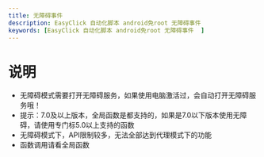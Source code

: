 ```yaml
---
title: 无障碍事件
description: EasyClick 自动化脚本 android免root 无障碍事件
keywords: [EasyClick 自动化脚本 android免root 无障碍事件  ]
---
```

# 说明
- 无障碍模式需要打开无障碍服务，如果使用电脑激活过，会自动打开无障碍服务哦！
- 提示：7.0及以上版本，全局函数是都支持的，如果是7.0以下版本使用无障碍，请使用专门标5.0以上支持的函数
- 无障碍模式下，API限制较多，无法全部达到代理模式下的功能
- 函数调用请看全局函数

